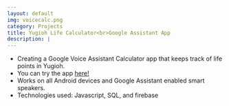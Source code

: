 ```yaml
---
layout: default
img: voicecalc.png
category: Projects
title: Yugioh Life Calculator<br>Google Assistant App
description: |
---
```

* Creating a Google Voice Assistant Calculator app that keeps track of life points in Yugioh.
* You can try the app <a href="https://assistant.google.com/services/a/uid/00000044415b49b7?hl=en">here!</a>
* Works on all Android devices and Google Assistant enabled smart speakers.
* Technologies used: Javascript, SQL, and firebase
